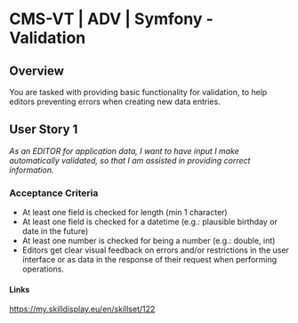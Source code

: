 # CMS-VT | ADV | Symfony - Validation

## Overview
You are tasked with providing basic functionality for validation, to help editors preventing errors when creating new data entries.

## User Story 1
*As an EDITOR for application data, I want to have input I make automatically validated, so that I am assisted in providing correct information.*

### Acceptance Criteria
- At least one field is checked for length (min 1 character)
- At least one field is checked for a datetime (e.g.: plausible birthday or date in the future)
- At least one number is checked for being a number (e.g.: double, int)
- Editors get clear visual feedback on errors and/or restrictions in the user interface or as data in the response of their request when performing operations.

#### Links
https://my.skilldisplay.eu/en/skillset/122
